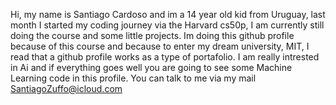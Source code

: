 Hi, my name is Santiago Cardoso and im a 14 year old kid from Uruguay, last month I started my coding journey via the Harvard cs50p, I am currently still doing the course and some little projects. Im doing this github profile because of this course and because to enter my dream university, MIT, I read that a github profile works as a type of portafolio. I am really intrested in Ai and if everything goes well you are going to see some Machine Learning code in this profile.
You can talk to me via my mail SantiagoZuffo@icloud.com